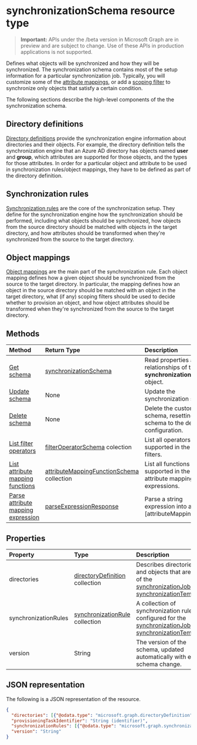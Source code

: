 # synchronizationSchema resource type

> **Important:** APIs under the /beta version in Microsoft Graph are in preview and are subject to change. Use of these APIs in production applications is not supported.

Defines what objects will be synchronized and how they will be synchronized. The synchronization schema contains most of the setup information for a particular synchronization job. Typically, you will customize some of the [attribute mappings](synchronization_attributemapping.md), or add a [scoping filter](synchronization_filter.md) to synchronize only objects that satisfy a certain condition.

The following sections describe the high-level components of the the synchronization schema.

## Directory definitions

[Directory definitions](synchronization_directorydefinition.md) provide the synchronization engine information about directories and their objects. For example, the directory definition tells the synchronization engine that an Azure AD directory has objects named **user** and **group**, which attributes are supported for those objects, and the types for those attributes. In order for a particular object and attribute to be used in synchronization rules/object mappings, they have to be defined as part of the directory definition.

## Synchronization rules

[Synchronization rules](synchronization_synchronizationrule.md) are the core of the synchronization setup. They define for the synchronization engine how the synchronization should be performed, including what objects should be synchronized, how objects from the source directory should be matched with objects in the target directory, and how attributes should be transformed when they're synchronized from the source to the target directory. 

## Object mappings

[Object mappings](synchronization_objectmapping.md) are the main part of the synchronization rule. Each object mapping defines how a given object should be synchronized from the source to the target directory. In particular, the mapping defines how an object in the source directory should be matched with an object in the target directory, what (if any) scoping filters should be used to decide whether to provision an object, and how object attributes should be transformed when they're synchronized from the source to the target directory.

## Methods

| Method        | Return Type               | Description                  |
|:--------------|:--------------------------|:-----------------------------|
|[Get schema](../api/synchronization_synchronizationschema_get.md)    |[synchronizationSchema](synchronization_synchronizationschema.md)   |Read properties and relationships of the **synchronizationSchema** object.|
|[Update schema](../api/synchronization_synchronizationschema_put.md)    |None   |Update the synchronization schema. |
|[Delete schema](../api/synchronization_synchronizationschema_delete.md)    |None   |Delete the customized schema, resetting the schema to the default configuration. |
|[List filter operators](../api/synchronization_synchronizationschema_filteroperators.md)    |[filterOperatorSchema](../resources/synchronization_filteroperatorschema.md) colection   |List all operators supported in the scoping filters. |
|[List attribute mapping functions](../api/synchronization_synchronizationschema_functions.md)    |[attributeMappingFunctionSchema](../resources/synchronization_attributemappingfunctionschema.md) collection   |List all functions supported in the attribute mapping expressions. |
|[Parse attribute mapping expression](../api/synchronization_synchronizationschema_parseexpression.md)|[parseExpressionResponse](synchronization_parseexpressionresponse.md)|Parse a string expression into an [attributeMappingSource|(../resources/synchronization_attributemappingsource.md) object.|


## Properties

| Property      | Type      | Description    |
|:--------------|:----------|:---------------|
|directories            |[directoryDefinition](synchronization_directorydefinition.md) collection   |Describes directories and objects that are part of the [synchronizationJob](synchronization_synchronizationjob.md) or [synchronizationTemplate](synchronization_template.md). |
|synchronizationRules   |[synchronizationRule](synchronization_synchronizationrule.md) collection   |A collection of synchronization rules configured for the [synchronizationJob](synchronization_synchronizationjob.md) or [synchronizationTemplate](synchronization_template.md), |
|version                |String                             |The version of the schema, updated automatically with every schema change.|


## JSON representation

The following is a JSON representation of the resource.

<!-- {
  "blockType": "resource",
  "optionalProperties": [

  ],
  "@odata.type": "microsoft.graph.synchronizationSchema"
}-->

```json
{
  "directories": [{"@odata.type": "microsoft.graph.directoryDefinition"}],
  "provisioningTaskIdentifier": "String (identifier)",
  "synchronizationRules": [{"@odata.type": "microsoft.graph.synchronizationRule"}],
  "version": "String"
}
```

<!-- uuid: 8fcb5dbc-d5aa-4681-8e31-b001d5168d79
2015-10-25 14:57:30 UTC -->
<!-- {
  "type": "#page.annotation",
  "description": "synchronizationSchema resource",
  "keywords": "",
  "section": "documentation",
  "tocPath": ""
}-->